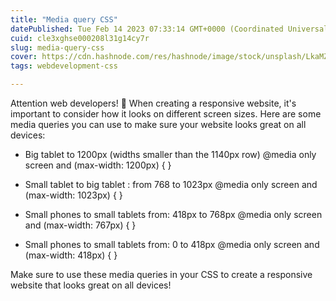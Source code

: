 ```yaml
---
title: "Media query CSS"
datePublished: Tue Feb 14 2023 07:33:14 GMT+0000 (Coordinated Universal Time)
cuid: cle3xghse000208l31g14cy7r
slug: media-query-css
cover: https://cdn.hashnode.com/res/hashnode/image/stock/unsplash/LkaMZj64KAM/upload/b34449dc2e2896225f70d192ec3d9ecd.jpeg
tags: webdevelopment-css

---
```


Attention web developers! 🚀 When creating a responsive website, it's important to consider how it looks on different screen sizes. Here are some media queries you can use to make sure your website looks great on all devices:

* Big tablet to 1200px (widths smaller than the 1140px row) @media only screen and (max-width: 1200px) { }
    
* Small tablet to big tablet : from 768 to 1023px @media only screen and (max-width: 1023px) { }
    
* Small phones to small tablets from: 418px to 768px @media only screen and (max-width: 767px) { }
    
* Small phones to small tablets from: 0 to 418px @media only screen and (max-width: 418px) { }
    

Make sure to use these media queries in your CSS to create a responsive website that looks great on all devices!